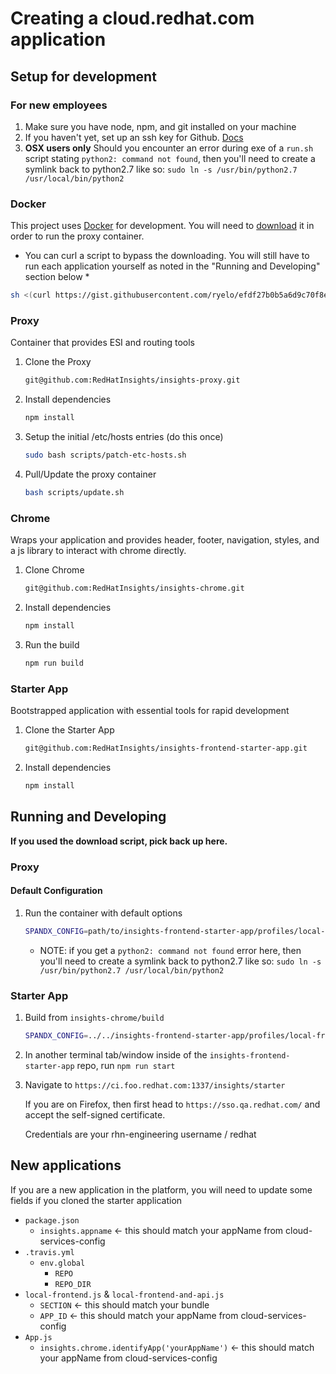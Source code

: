 # Creating a cloud.redhat.com application

## Setup for development

### For new employees

1. Make sure you have node, npm, and git installed on your machine
2. If you haven't yet, set up an ssh key for Github. [Docs](https://help.github.com/en/articles/generating-a-new-ssh-key-and-adding-it-to-the-ssh-agent)
3. **OSX users only** Should you encounter an error during exe of a `run.sh` script stating `python2: command not found`, then you'll need to create a symlink back to python2.7 like so: `sudo ln -s /usr/bin/python2.7 /usr/local/bin/python2`

### Docker

This project uses [Docker](https://www.docker.com/get-docker) for development. You will need to [download](https://www.docker.com/get-docker) it in order to run the proxy container.

* You can curl a script to bypass the downloading. You will still have to run each application yourself as noted in the "Running and Developing" section below *

``` bash
sh <(curl https://gist.githubusercontent.com/ryelo/efdf27b0b5a6d9c70f8e63b0abc1deaa/raw/f21dbc04443a61cf21d28a3d47467b4e072321bc/red-hat-insights-env.sh)
```

### Proxy

Container that provides ESI and routing tools

1. Clone the Proxy

    ```sh
    git@github.com:RedHatInsights/insights-proxy.git
    ```

2. Install dependencies

    ```sh
    npm install
    ```

3. Setup the initial /etc/hosts entries (do this once)

    ```sh
    sudo bash scripts/patch-etc-hosts.sh
    ```

4. Pull/Update the proxy container

    ```sh
    bash scripts/update.sh
    ```

### Chrome

Wraps your application and provides header, footer, navigation, styles, and a js library to interact with chrome directly.

1. Clone Chrome

    ```sh
    git@github.com:RedHatInsights/insights-chrome.git
    ```

2. Install dependencies

    ```sh
    npm install
    ```

3. Run the build

    ```sh
    npm run build
    ```

### Starter App

Bootstrapped application with essential tools for rapid development

1. Clone the Starter App

    ```sh
    git@github.com:RedHatInsights/insights-frontend-starter-app.git
    ```

2. Install dependencies

    ```sh
    npm install
    ```

## Running and Developing

**If you used the download script, pick back up here.**

### Proxy

#### Default Configuration

1. Run the container with default options

    ```sh
    SPANDX_CONFIG=path/to/insights-frontend-starter-app/profiles/local-frontend.js sh path/to/insights-proxy/scripts/run.sh
    ```

   * NOTE: if you get a `python2: command not found` error here, then you'll need to create a symlink back to python2.7 like so: `sudo ln -s /usr/bin/python2.7 /usr/local/bin/python2`

### Starter App

1. Build from `insights-chrome/build`

    ```sh
    SPANDX_CONFIG=../../insights-frontend-starter-app/profiles/local-frontend.js sh ../../insights-proxy/scripts/run.sh
    ```

2. In another terminal tab/window inside of the `insights-frontend-starter-app` repo, run `npm run start`

3. Navigate to `https://ci.foo.redhat.com:1337/insights/starter`

   If you are on Firefox, then first head to `https://sso.qa.redhat.com/` and accept the self-signed certificate.

   Credentials are your rhn-engineering username / redhat

## New applications

If you are a new application in the platform, you will need to update some fields if you cloned the starter application

* `package.json`
  * `insights.appname` <- this should match your appName from cloud-services-config
* `.travis.yml`
  * `env.global`
    * `REPO`
    * `REPO_DIR`
* `local-frontend.js` & `local-frontend-and-api.js`
  * `SECTION` <- this should match your bundle
  * `APP_ID` <- this should match your appName from cloud-services-config
* `App.js`
  * `insights.chrome.identifyApp('yourAppName')` <- this should match your appName from cloud-services-config
